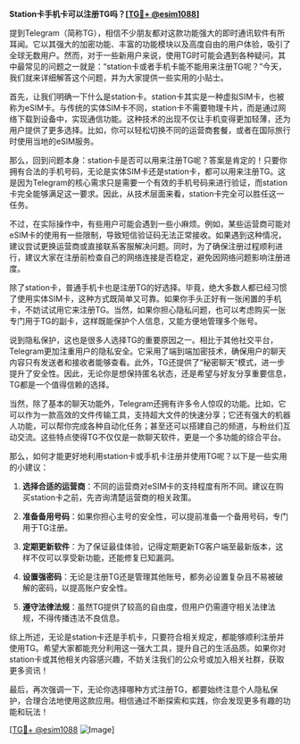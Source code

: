 **Station卡手机卡可以注册TG吗？[[TG💪+ @esim1088](https://t.me/s/esim1088)]**

提到Telegram（简称TG），相信不少朋友都对这款功能强大的即时通讯软件有所耳闻。它以其强大的加密功能、丰富的功能模块以及高度自由的用户体验，吸引了全球无数用户。然而，对于一些新用户来说，使用TG时可能会遇到各种疑问，其中最常见的问题之一就是：“station卡或者手机卡能不能用来注册TG呢？”今天，我们就来详细解答这个问题，并为大家提供一些实用的小贴士。

首先，让我们明确一下什么是station卡。station卡其实是一种虚拟SIM卡，也被称为eSIM卡。与传统的实体SIM卡不同，station卡不需要物理卡片，而是通过网络下载到设备中，实现通信功能。这种技术的出现不仅让手机变得更加轻薄，还为用户提供了更多选择。比如，你可以轻松切换不同的运营商套餐，或者在国际旅行时使用当地的eSIM服务。

那么，回到问题本身：station卡是否可以用来注册TG呢？答案是肯定的！只要你拥有合法的手机号码，无论是实体SIM卡还是station卡，都可以用来注册TG。这是因为Telegram的核心需求只是需要一个有效的手机号码来进行验证，而station卡完全能够满足这一要求。因此，从技术层面来看，station卡完全可以胜任这一任务。

不过，在实际操作中，有些用户可能会遇到一些小麻烦。例如，某些运营商可能对eSIM卡的使用有一些限制，导致短信验证码无法正常接收。如果遇到这种情况，建议尝试更换运营商或直接联系客服解决问题。同时，为了确保注册过程顺利进行，建议大家在注册前检查自己的网络连接是否稳定，避免因网络问题影响注册进度。

除了station卡，普通手机卡也是注册TG的好选择。毕竟，绝大多数人都已经习惯了使用实体SIM卡，这种方式既简单又可靠。如果你手头正好有一张闲置的手机卡，不妨试试用它来注册TG。当然，如果你担心隐私问题，也可以考虑购买一张专门用于TG的副卡，这样既能保护个人信息，又能方便地管理多个账号。

说到隐私保护，这也是很多人选择TG的重要原因之一。相比于其他社交平台，Telegram更加注重用户的隐私安全。它采用了端到端加密技术，确保用户的聊天内容只有发送者和接收者能够查看。此外，TG还提供了“秘密聊天”模式，进一步提升了安全性。因此，无论你是想保持匿名状态，还是希望与好友分享重要信息，TG都是一个值得信赖的选择。

当然，除了基本的聊天功能外，Telegram还拥有许多令人惊叹的功能。比如，它可以作为一款高效的文件传输工具，支持超大文件的快速分享；它还有强大的机器人功能，可以帮你完成各种自动化任务；甚至还可以搭建自己的频道，与粉丝们互动交流。这些特点使得TG不仅仅是一款聊天软件，更是一个多功能的综合平台。

那么，如何才能更好地利用station卡或手机卡注册并使用TG呢？以下是一些实用的小建议：

1. **选择合适的运营商**：不同的运营商对eSIM卡的支持程度有所不同。建议在购买station卡之前，先咨询清楚运营商的相关政策。
   
2. **准备备用号码**：如果你担心主号的安全性，可以提前准备一个备用号码，专门用于TG注册。

3. **定期更新软件**：为了保证最佳体验，记得定期更新TG客户端至最新版本，这样不仅可以享受新功能，还能修复已知漏洞。

4. **设置强密码**：无论是注册TG还是管理其他账号，都务必设置复杂且不易被破解的密码，以提高账户安全性。

5. **遵守法律法规**：虽然TG提供了较高的自由度，但用户仍需遵守相关法律法规，不得传播违法不良信息。

综上所述，无论是station卡还是手机卡，只要符合相关规定，都能够顺利注册并使用TG。希望大家都能充分利用这一强大工具，提升自己的生活品质。如果你对station卡或其他相关内容感兴趣，不妨关注我们的公众号或加入相关社群，获取更多资讯！

最后，再次强调一下，无论你选择哪种方式注册TG，都要始终注意个人隐私保护，合理合法地使用这款应用。相信通过不断探索和实践，你会发现更多有趣的功能和玩法！

[[TG💪+ @esim1088](https://t.me/s/esim1088) ![Image](https://i.postimg.cc/4NQfJmqS/Snipaste-2025-05-13-00-14-12.png)]